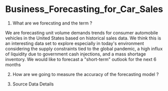 # Business_Forecasting_for_Car_Sales

1. What are we forecsting and the term ?

We are forecasting unit volume demands trends for consumer automobile vehicles in the United States based on historical sales data. We think this is an interesting data set to explore especially in today's environment considering the supply constraints tied to the global pandemic, a high influx of liquidity due to government cash injections, and a mass shortage inventory. We would like to forecast a "short-term" outlook for the next 6 months

2. How are we going to measure the accuracy of the forecasting model ? 
<TBD>

3. Source Data Details 
<TBD>
